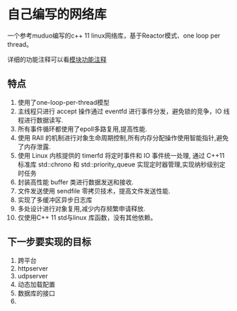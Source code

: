 # 自己编写的网络库
一个参考muduo编写的c++ 11 linux网络库，基于Reactor模式、one loop per thread。

详细的功能注释可以看[模块功能注释](https://github.com/LittleCan/cannet/blob/main/md/%E6%A8%A1%E5%9D%97%E5%8A%9F%E8%83%BD%E6%B3%A8%E9%87%8A.md)
## 特点
1. 使用了one-loop-per-thread模型
2. 主线程只进行 accept 操作通过 eventfd 进行事件分发，避免锁的竞争，IO 线程进行数据读写.
3. 所有事件循环都使用了epoll多路复用,提高性能.
4. 使用 RAII 的机制进行对象生命周期控制,所有内存分配操作使用智能指针,避免了内存泄露.
5. 使用 Linux 内核提供的 timerfd 将定时事件和 IO 事件统一处理, 通过 C++11 标准库 std::chrono 和 std::priority_queue 实现定时器管理,实现纳秒级别定时任务
6. 封装高性能 buffer 类进行数据发送和接收.
7. 文件发送使用 sendfile 零拷贝技术，提高文件发送性能.
8. 实现了多缓冲区异步日志库
9. 多处设计进行对象复用,减少内存频繁申请释放.
10. 仅使用C++ 11 std与linux 库函数，没有其他依赖。

## 下一步要实现的目标
1. 跨平台
2. httpserver
3. udpserver
4. 动态加载配置
5. 数据库的接口
6. 
